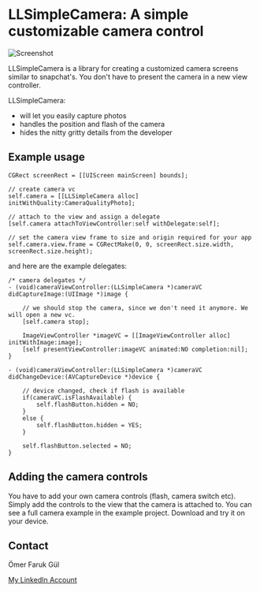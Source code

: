 # LLSimpleCamera: A simple customizable camera control

![Screenshot](https://raw.githubusercontent.com/omergul123/LLSimpleCamera/master/screenshot.png)

LLSimpleCamera is a library for creating a customized camera screens similar to snapchat's. You don't have to present the camera in a new view controller.

LLSimpleCamera:
* will let you easily capture photos
* handles the position and flash of the camera
* hides the nitty gritty details from the developer

## Example usage

````
CGRect screenRect = [[UIScreen mainScreen] bounds];

// create camera vc
self.camera = [[LLSimpleCamera alloc] initWithQuality:CameraQualityPhoto];

// attach to the view and assign a delegate
[self.camera attachToViewController:self withDelegate:self];

// set the camera view frame to size and origin required for your app
self.camera.view.frame = CGRectMake(0, 0, screenRect.size.width, screenRect.size.height);
````

and here are the example delegates:

````
/* camera delegates */
- (void)cameraViewController:(LLSimpleCamera *)cameraVC didCaptureImage:(UIImage *)image {
    
    // we should stop the camera, since we don't need it anymore. We will open a new vc.
    [self.camera stop];
    
    ImageViewController *imageVC = [[ImageViewController alloc] initWithImage:image];
    [self presentViewController:imageVC animated:NO completion:nil];
}

- (void)cameraViewController:(LLSimpleCamera *)cameraVC didChangeDevice:(AVCaptureDevice *)device {
    
    // device changed, check if flash is available
    if(cameraVC.isFlashAvailable) {
        self.flashButton.hidden = NO;
    }
    else {
        self.flashButton.hidden = YES;
    }
    
    self.flashButton.selected = NO;
}
````

## Adding the camera controls

You have to add your own camera controls (flash, camera switch etc). Simply add the controls to the view that the camera is attached to. You can see a full camera example in the example project. Download and try it on your device.

## Contact

Ömer Faruk Gül

[My LinkedIn Account][2]

 [2]: http://www.linkedin.com/profile/view?id=44437676


